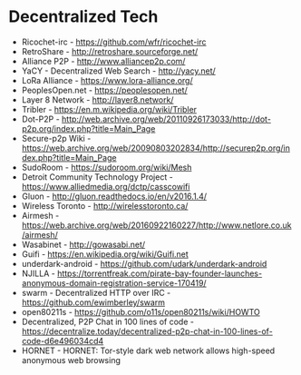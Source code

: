 # Decentralized Tech

* Ricochet-irc - https://github.com/wfr/ricochet-irc
* RetroShare - http://retroshare.sourceforge.net/
* Alliance P2P - http://www.alliancep2p.com/
* YaCY - Decentralized Web Search - http://yacy.net/
* LoRa Alliance - https://www.lora-alliance.org/
* PeoplesOpen.net - https://peoplesopen.net/
* Layer 8 Network - http://layer8.network/
* Tribler - https://en.m.wikipedia.org/wiki/Tribler
* Dot-P2P - http://web.archive.org/web/20110926173033/http://dot-p2p.org/index.php?title=Main_Page
* Secure-p2p Wiki - https://web.archive.org/web/20090803202834/http://securep2p.org/index.php?title=Main_Page
* SudoRoom - https://sudoroom.org/wiki/Mesh
* Detroit Community Technology Project - https://www.alliedmedia.org/dctp/casscowifi
* Gluon - http://gluon.readthedocs.io/en/v2016.1.4/
* Wireless Toronto - http://wirelesstoronto.ca/
* Airmesh - https://web.archive.org/web/20160922160227/http://www.netlore.co.uk/airmesh/
* Wasabinet - http://gowasabi.net/
* Guifi - https://en.wikipedia.org/wiki/Guifi.net
* underdark-android - https://github.com/udark/underdark-android
* NJILLA - https://torrentfreak.com/pirate-bay-founder-launches-anonymous-domain-registration-service-170419/
* swarm - Decentralized HTTP over IRC - https://github.com/ewimberley/swarm
* open80211s - https://github.com/o11s/open80211s/wiki/HOWTO
* Decentralized, P2P Chat in 100 lines of code - https://decentralize.today/decentralized-p2p-chat-in-100-lines-of-code-d6e496034cd4
* HORNET - HORNET: Tor-style dark web network allows high-speed anonymous web browsing